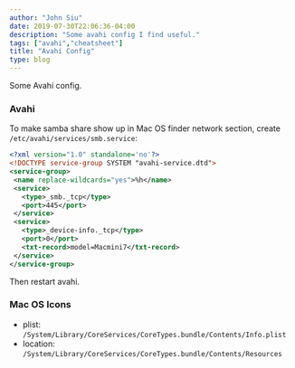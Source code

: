 ```yaml
---
author: "John Siu"
date: 2019-07-30T22:06:36-04:00
description: "Some avahi config I find useful."
tags: ["avahi","cheatsheet"]
title: "Avahi Config"
type: blog
---
```

Some Avahi config.
<!--more-->
### Avahi

To make samba share show up in Mac OS finder network section, create `/etc/avahi/services/smb.service`:

```xml
<?xml version="1.0" standalone='no'?>
<!DOCTYPE service-group SYSTEM "avahi-service.dtd">
<service-group>
 <name replace-wildcards="yes">%h</name>
 <service>
   <type>_smb._tcp</type>
   <port>445</port>
 </service>
 <service>
   <type>_device-info._tcp</type>
   <port>0</port>
   <txt-record>model=Macmini7</txt-record>
 </service>
</service-group>
```

Then restart avahi.

### Mac OS Icons

- plist: `/System/Library/CoreServices/CoreTypes.bundle/Contents/Info.plist`
- location: `/System/Library/CoreServices/CoreTypes.bundle/Contents/Resources`